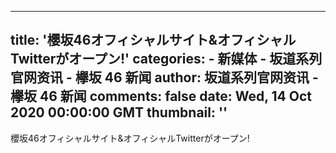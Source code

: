 
---
title: '櫻坂46オフィシャルサイト&オフィシャルTwitterがオープン!'
categories: 
    - 新媒体
    - 坂道系列官网资讯 - 欅坂 46 新闻
author: 坂道系列官网资讯 - 欅坂 46 新闻
comments: false
date: Wed, 14 Oct 2020 00:00:00 GMT
thumbnail: ''
---

<div>   
櫻坂46オフィシャルサイト&オフィシャルTwitterがオープン!  
</div>
            